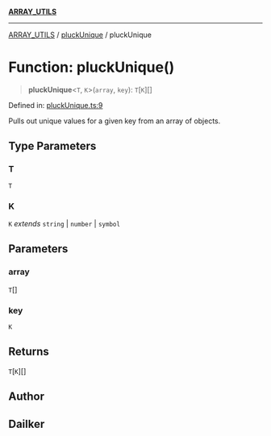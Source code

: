 [**ARRAY_UTILS**](../../README.md)

***

[ARRAY_UTILS](../../README.md) / [pluckUnique](../README.md) / pluckUnique

# Function: pluckUnique()

> **pluckUnique**\<`T`, `K`\>(`array`, `key`): `T`\[`K`\][]

Defined in: [pluckUnique.ts:9](https://github.com/dailker/everyutil/blob/fee6e9b8a6704ceb47f5b1ba754e0cca6cabc7c0/src/array/pluckUnique.ts#L9)

Pulls out unique values for a given key from an array of objects.

## Type Parameters

### T

`T`

### K

`K` *extends* `string` \| `number` \| `symbol`

## Parameters

### array

`T`[]

### key

`K`

## Returns

`T`\[`K`\][]

## Author

## Dailker
